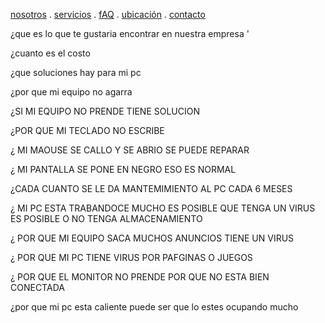 [nosotros](./nosotros.md) . [servicios](./servicios.md) . [fAQ](FAQ.md) . [ubicación](ubicacion.md) . [contacto](./contacto.md)

¿que es lo que te gustaria encontrar en nuestra empresa '

¿cuanto es el costo

¿que soluciones hay para mi pc 
   
¿por que mi equipo no agarra 


¿SI MI EQUIPO NO PRENDE TIENE SOLUCION 


¿POR QUE MI TECLADO NO ESCRIBE


¿ MI MAOUSE SE CALLO Y SE ABRIO  SE PUEDE REPARAR 


¿ MI PANTALLA SE PONE EN NEGRO ESO ES NORMAL


¿CADA CUANTO SE LE DA MANTEMIMIENTO AL PC
CADA 6 MESES


¿ MI PC ESTA TRABANDOCE MUCHO ES POSIBLE QUE TENGA UN  VIRUS 
 ES POSIBLE O NO TENGA ALMACENAMIENTO 


¿ POR QUE MI EQUIPO SACA MUCHOS ANUNCIOS 
 TIENE UN VIRUS 




¿ POR QUE MI PC TIENE VIRUS 
 POR PAFGINAS O JUEGOS 


¿ POR QUE EL MONITOR NO PRENDE 
 POR QUE NO ESTA BIEN CONECTADA 


¿por que mi pc esta caliente 
 puede ser que lo estes ocupando mucho 
 
 
  



